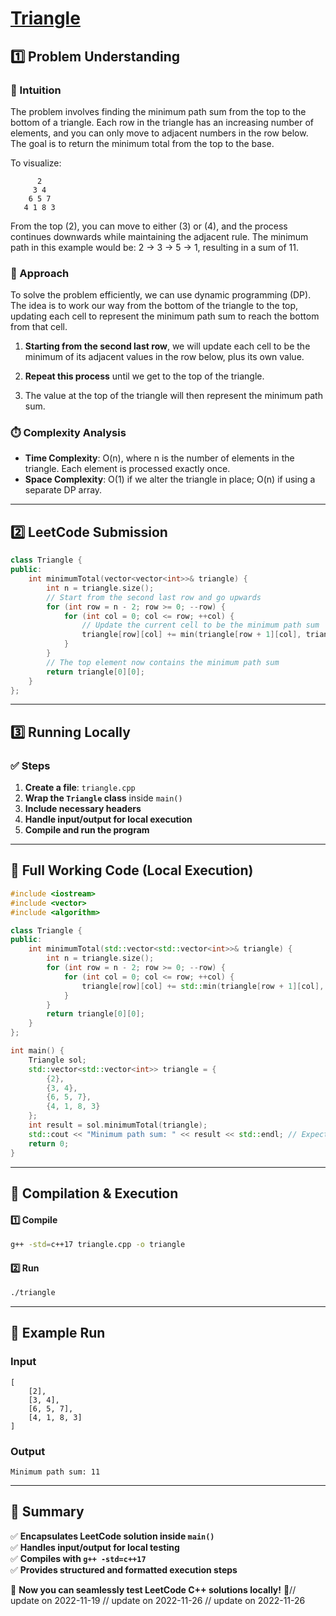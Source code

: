 # **[Triangle](https://leetcode.com/problems/triangle/description/)**  

## **1️⃣ Problem Understanding**  
### **📌 Intuition**  
The problem involves finding the minimum path sum from the top to the bottom of a triangle. Each row in the triangle has an increasing number of elements, and you can only move to adjacent numbers in the row below. The goal is to return the minimum total from the top to the base.

To visualize:
```
      2
     3 4
    6 5 7
   4 1 8 3
```
From the top (2), you can move to either (3) or (4), and the process continues downwards while maintaining the adjacent rule. The minimum path in this example would be: 2 → 3 → 5 → 1, resulting in a sum of 11.

### **🚀 Approach**  
To solve the problem efficiently, we can use dynamic programming (DP). The idea is to work our way from the bottom of the triangle to the top, updating each cell to represent the minimum path sum to reach the bottom from that cell.

1. **Starting from the second last row**, we will update each cell to be the minimum of its adjacent values in the row below, plus its own value.
  
2. **Repeat this process** until we get to the top of the triangle.

3. The value at the top of the triangle will then represent the minimum path sum.

### **⏱️ Complexity Analysis**  
- **Time Complexity**: O(n), where n is the number of elements in the triangle. Each element is processed exactly once.
- **Space Complexity**: O(1) if we alter the triangle in place; O(n) if using a separate DP array.

---  

## **2️⃣ LeetCode Submission**  
```cpp
class Triangle {
public:
    int minimumTotal(vector<vector<int>>& triangle) {
        int n = triangle.size();
        // Start from the second last row and go upwards
        for (int row = n - 2; row >= 0; --row) {
            for (int col = 0; col <= row; ++col) {
                // Update the current cell to be the minimum path sum
                triangle[row][col] += min(triangle[row + 1][col], triangle[row + 1][col + 1]);
            }
        }
        // The top element now contains the minimum path sum
        return triangle[0][0];
    }
};  
```  

---  

## **3️⃣ Running Locally**  
### **✅ Steps**  
1. **Create a file**: `triangle.cpp`  
2. **Wrap the `Triangle` class** inside `main()`  
3. **Include necessary headers**  
4. **Handle input/output for local execution**  
5. **Compile and run the program**  

---  

## **📝 Full Working Code (Local Execution)**  
```cpp
#include <iostream>
#include <vector>
#include <algorithm>

class Triangle {
public:
    int minimumTotal(std::vector<std::vector<int>>& triangle) {
        int n = triangle.size();
        for (int row = n - 2; row >= 0; --row) {
            for (int col = 0; col <= row; ++col) {
                triangle[row][col] += std::min(triangle[row + 1][col], triangle[row + 1][col + 1]);
            }
        }
        return triangle[0][0];
    }
};

int main() {
    Triangle sol;
    std::vector<std::vector<int>> triangle = {
        {2},
        {3, 4},
        {6, 5, 7},
        {4, 1, 8, 3}
    };
    int result = sol.minimumTotal(triangle);
    std::cout << "Minimum path sum: " << result << std::endl; // Expected output: 11
    return 0;
}
```  

---  

## **🔧 Compilation & Execution**  
#### **1️⃣ Compile**  
```bash
g++ -std=c++17 triangle.cpp -o triangle
```  

#### **2️⃣ Run**  
```bash
./triangle
```  

---  

## **🎯 Example Run**  
### **Input**  
```
[
    [2],
    [3, 4],
    [6, 5, 7],
    [4, 1, 8, 3]
]
```  
### **Output**  
```
Minimum path sum: 11
```  

---  

## **📌 Summary**  
✅ **Encapsulates LeetCode solution inside `main()`**  
✅ **Handles input/output for local testing**  
✅ **Compiles with `g++ -std=c++17`**  
✅ **Provides structured and formatted execution steps**  

🚀 **Now you can seamlessly test LeetCode C++ solutions locally!** 🚀// update on 2022-11-19
// update on 2022-11-26
// update on 2022-11-26
